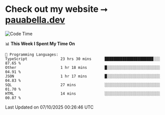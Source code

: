 # Check out my website ⭢ [pauabella.dev](https://pauabella.dev)

<!--START_SECTION:waka-->
![Code Time](http://img.shields.io/badge/Code%20Time-4%2C879%20hrs%2041%20mins-blue)

📊 **This Week I Spent My Time On** 

```text
💬 Programming Languages: 
TypeScript               23 hrs 30 mins      ██████████████████████░░░   87.65 % 
Other                    1 hr 18 mins        █░░░░░░░░░░░░░░░░░░░░░░░░   04.91 % 
JSON                     1 hr 17 mins        █░░░░░░░░░░░░░░░░░░░░░░░░   04.83 % 
SQL                      27 mins             ░░░░░░░░░░░░░░░░░░░░░░░░░   01.70 % 
HTML                     14 mins             ░░░░░░░░░░░░░░░░░░░░░░░░░   00.87 % 
```


 Last Updated on 07/10/2025 00:26:46 UTC
<!--END_SECTION:waka-->

